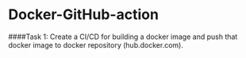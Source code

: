 # Docker-GitHub-action

####Task 1:
Create a CI/CD for building a docker image and push that docker image to docker repository (hub.docker.com).